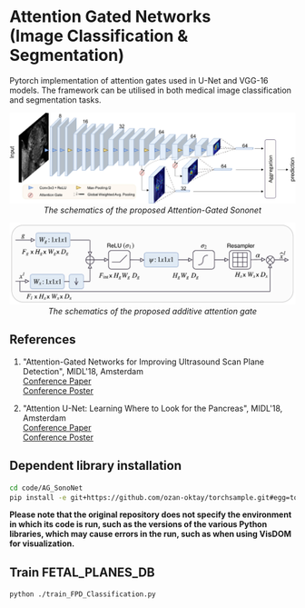 <!--
 * @Author: Shuangchi He / Yulv
 * @Email: yulvchi@qq.com
 * @Date: 2022-03-20 18:17:37
 * @Motto: Entities should not be multiplied unnecessarily.
 * @LastEditors: Shuangchi He
 * @LastEditTime: 2022-04-03 16:14:25
 * @FilePath: /Awesome-Ultrasound-Standard-Plane-Detection/code/AG-SonoNet/README.md
 * @Description: Modify here please
 * Init from https://github.com/ozan-oktay/Attention-Gated-Networks master eee4881fdc31920efd873773e0b744df8dacbfb6
-->

# Attention Gated Networks <br /> (Image Classification & Segmentation)

Pytorch implementation of attention gates used in U-Net and VGG-16 models. The framework can be utilised in both medical image classification and segmentation tasks.

<p align="center">
    <img src="figures/figure1.png" width="640"> <br />
    <em> The schematics of the proposed Attention-Gated Sononet</em>
</p>

<p align="center">
    <img src="figures/figure2.jpg" width="640"> <br />
    <em> The schematics of the proposed additive attention gate</em>
</p>

## References

1) "Attention-Gated Networks for Improving Ultrasound Scan Plane Detection", MIDL'18, Amsterdam <br />
[Conference Paper](https://openreview.net/pdf?id=BJtn7-3sM) <br />
[Conference Poster](https://www.doc.ic.ac.uk/~oo2113/posters/MIDL2018_poster_Jo.pdf)

2) "Attention U-Net: Learning Where to Look for the Pancreas", MIDL'18, Amsterdam <br />
[Conference Paper](https://openreview.net/pdf?id=Skft7cijM) <br />
[Conference Poster](https://www.doc.ic.ac.uk/~oo2113/posters/MIDL2018_poster.pdf)

## Dependent library installation

```bash
cd code/AG_SonoNet
pip install -e git+https://github.com/ozan-oktay/torchsample.git#egg=torchsample
```

**Please note that the original repository does not specify the environment in which its code is run, such as the versions of the various Python libraries, which may cause errors in the run, such as when using VisDOM for visualization.**

## Train FETAL_PLANES_DB

``` bash
python ./train_FPD_Classification.py
```

